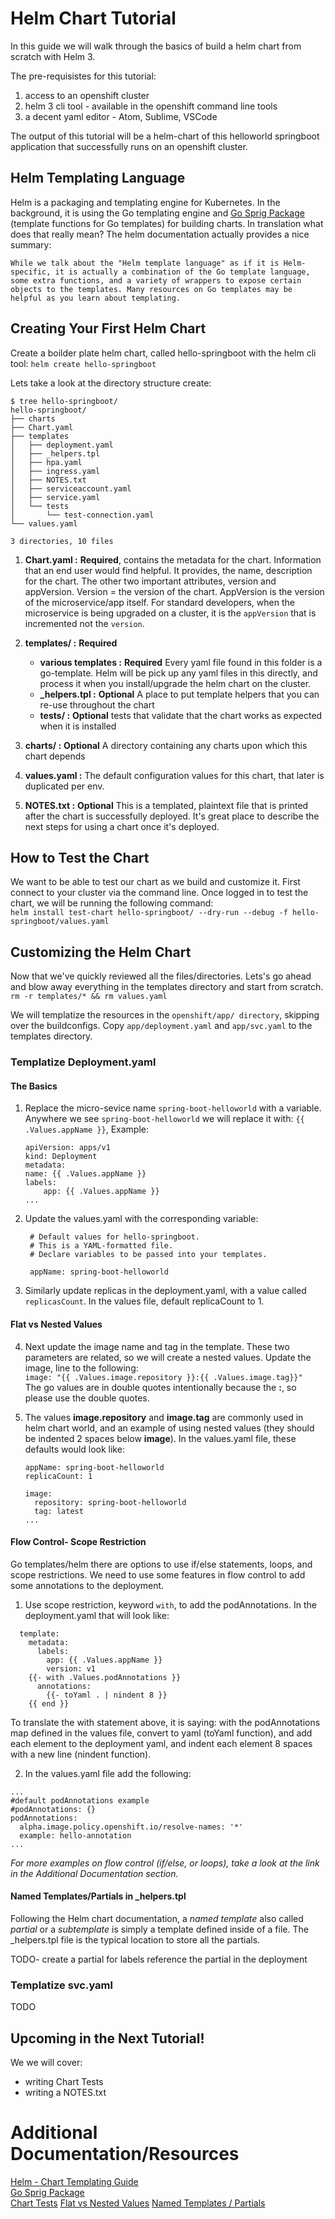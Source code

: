# Helm Chart Tutorial 

In this guide we will walk through the basics of build a helm chart from scratch with Helm 3. 

The pre-requisistes for this tutorial: 
1. access to an openshift cluster 
2. helm 3 cli tool - available in the openshift command line tools 
3. a decent yaml editor - Atom, Sublime, VSCode 


The output of this tutorial will be a helm-chart of this helloworld springboot application that successfully runs on an openshift cluster. 

## Helm Templating Language
Helm is a packaging and templating engine for Kubernetes. In the background, it is using the Go templating engine and [Go Sprig Package](https://github.com/Masterminds/sprig) (template functions for Go templates) for building charts. In translation what does that really mean? The helm documentation actually provides a nice summary: 
```
While we talk about the "Helm template language" as if it is Helm-specific, it is actually a combination of the Go template language, some extra functions, and a variety of wrappers to expose certain objects to the templates. Many resources on Go templates may be helpful as you learn about templating.
```

## Creating Your First Helm Chart 
Create a boilder plate helm chart, called hello-springboot with the helm cli tool: `helm create hello-springboot`

Lets take a look at the directory structure create: 
```
$ tree hello-springboot/
hello-springboot/
├── charts
├── Chart.yaml
├── templates
│   ├── deployment.yaml
│   ├── _helpers.tpl
│   ├── hpa.yaml
│   ├── ingress.yaml
│   ├── NOTES.txt
│   ├── serviceaccount.yaml
│   ├── service.yaml
│   └── tests
│       └── test-connection.yaml
└── values.yaml

3 directories, 10 files
```
1. **Chart.yaml :** **Required**, contains the metadata for the chart. Information that an end user would find helpful. It provides, the name, description for the chart. The other two important attributes, version and appVersion. Version = the version of the chart. AppVersion is the version of the microservice/app itself. For standard developers, when the microservice is being upgraded on a cluster, it is the `appVersion` that is incremented not the `version`. 
   
2. **templates/ :** **Required**
   * **various templates :** **Required** Every yaml file found in this folder is a go-template. Helm will be pick up any yaml files in this directly, and process it when you install/upgrade the helm chart on the cluster. 
   * **_helpers.tpl :** **Optional** A place to put template helpers that you can re-use throughout the chart
   * **tests/ :** **Optional** tests that validate that the chart works as expected when it is installed
3. **charts/ :**  **Optional** A directory containing any charts upon which this chart depends
4. **values.yaml :** The default configuration values for this chart, that later is duplicated per env. 
5. **NOTES.txt :** **Optional** This is a templated, plaintext file that is printed after the chart is successfully deployed. It's great place to describe the next steps for using a chart once it's deployed. 


## How to Test the Chart 
We want to be able to test our chart as we build and customize it. First connect to your cluster via the command line. Once logged in to test the chart, we will be running the following command:  
`helm install test-chart hello-springboot/ --dry-run --debug -f hello-springboot/values.yaml`

## Customizing the Helm Chart 
Now that we've quickly reviewed all the files/directories. Lets's go ahead and blow away everything in the templates directory and start from scratch.  
`rm -r templates/* && rm values.yaml`

We will templatize the resources in the `openshift/app/ directory`, skipping over the buildconfigs. Copy `app/deployment.yaml` and `app/svc.yaml` to the templates directory. 

### Templatize Deployment.yaml 
#### The Basics
1. Replace the micro-sevice name `spring-boot-helloworld` with a variable. Anywhere we see `spring-boot-helloworld` we will replace it with: `{{ .Values.appName }}`, Example: 
    ```
    apiVersion: apps/v1
    kind: Deployment
    metadata:
    name: {{ .Values.appName }}
    labels:
        app: {{ .Values.appName }}
    ...
    ```
2. Update the values.yaml with the corresponding variable: 
   ```
    # Default values for hello-springboot.
    # This is a YAML-formatted file.
    # Declare variables to be passed into your templates.

    appName: spring-boot-helloworld
    ```
3. Similarly update replicas in the deployment.yaml, with a value called `replicasCount`. In the values file, default replicaCount to 1. 

#### Flat vs Nested Values 
4. Next update the image name and tag in the template. These two parameters are related, so we will create a nested values. Update the image, line to the following:  
```image: "{{ .Values.image.repository }}:{{ .Values.image.tag}}"```  
The go values are in double quotes intentionally because the **:**, so please use the double quotes.   

5. The values **image.repository** and **image.tag** are commonly used in helm chart world, and an example of using nested values (they should be indented 2 spaces below **image**). In the values.yaml file, these defaults would look like: 
    ```
    appName: spring-boot-helloworld 
    replicaCount: 1

    image:
      repository: spring-boot-helloworld 
      tag: latest
    ...
    ```
#### Flow Control- Scope Restriction
Go templates/helm there are options to use if/else statements, loops, and scope restrictions. We need to use some features in flow control to add some annotations to the deployment. 


1. Use scope restriction, keyword `with`, to add the podAnnotations. In the deployment.yaml that will look like: 
```
  template:
    metadata:
      labels:
        app: {{ .Values.appName }}
        version: v1
    {{- with .Values.podAnnotations }}
      annotations:
        {{- toYaml . | nindent 8 }}
    {{ end }}
```
To translate the with statement above, it is saying: with the podAnnotations map defined in the values file, convert to yaml (toYaml function), and add each element to the deployment yaml, and indent each element 8 spaces with a new line (nindent function). 

2. In the values.yaml file add the following: 
```
...
#default podAnnotations example 
#podAnnotations: {}
podAnnotations:
  alpha.image.policy.openshift.io/resolve-names: '*'
  example: hello-annotation 
...
```

*For more examples on flow control (if/else, or loops), take a look at the link in the Additional Documentation section.*

#### Named Templates/Partials in _helpers.tpl  
Following the Helm chart documentation, a *named template* also called *partial* or a *subtemplate* is simply a template defined inside of a file. The _helpers.tpl file is the typical location to store all the partials. 

TODO- create a partial for labels 
reference the partial in the deployment 

### Templatize svc.yaml 
TODO 

## Upcoming in the Next Tutorial! 
We we will cover: 
- writing Chart Tests
- writing a NOTES.txt

# Additional Documentation/Resources
[Helm - Chart Templating Guide](https://helm.sh/docs/chart_template_guide/getting_started/)   
[Go Sprig Package](https://github.com/Masterminds/sprig)  
[Chart Tests](https://helm.sh/docs/topics/chart_tests/) 
[Flat vs Nested Values](https://helm.sh/docs/chart_best_practices/values/#flat-or-nested-values) 
[Named Templates / Partials](https://helm.sh/docs/chart_template_guide/named_templates/)